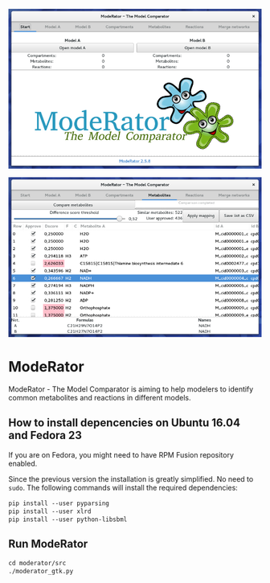 ![Image Alt](https://github.com/MartinsMednis/ModeRator/blob/master/screenshot01.jpg)

![Image Alt](https://github.com/MartinsMednis/ModeRator/blob/master/screenshot02.jpg)

# ModeRator
ModeRator - The Model Comparator is aiming to help modelers to identify common metabolites and reactions in different models.


## How to install depencencies on Ubuntu 16.04 and Fedora 23
If you are on Fedora, you might need to have RPM Fusion repository enabled.

Since the previous version the installation is greatly simplified. No need to `sudo`. The following commands will install the required dependencies:

    pip install --user pyparsing
    pip install --user xlrd
    pip install --user python-libsbml

## Run ModeRator

    cd moderator/src
    ./moderator_gtk.py

